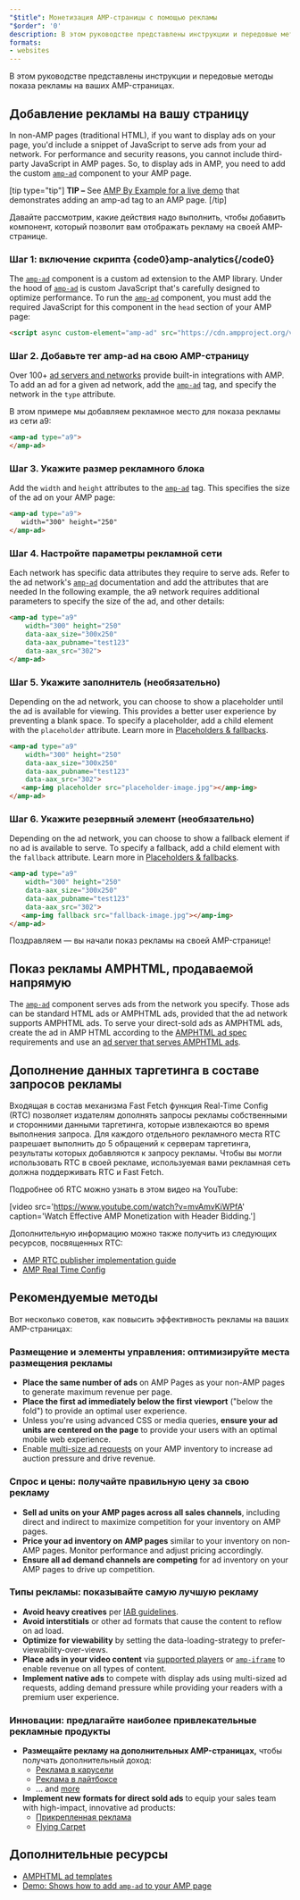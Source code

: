```yaml
---
"$title": Монетизация AMP-страницы с помощью рекламы
"$order": '0'
description: В этом руководстве представлены инструкции и передовые методы показа рекламы на ваших AMP-страницах. Итак, чтобы отображать рекламу в AMP-контексте, вам нужно добавить на свою AMP-страницу...
formats:
- websites
---
```


В этом руководстве представлены инструкции и передовые методы показа рекламы на ваших AMP-страницах.

## Добавление рекламы на вашу страницу

In non-AMP pages (traditional HTML), if you want to display ads on your page, you'd include a snippet of JavaScript to serve ads from your ad network.  For performance and security reasons, you cannot include third-party JavaScript in AMP pages.  So, to display ads in AMP, you need to add the custom [`amp-ad`](../../../../documentation/components/reference/amp-ad.md) component to your AMP page.

[tip type="tip"] **TIP –** See [AMP By Example for a live demo](../../../../documentation/components/reference/amp-ad.md) that demonstrates adding an amp-ad tag to an AMP page. [/tip]

Давайте рассмотрим, какие действия надо выполнить, чтобы добавить компонент, который позволит вам отображать рекламу на своей AMP-странице.

### Шаг 1: включение скрипта {code0}amp-analytics{/code0}

The [`amp-ad`](../../../../documentation/components/reference/amp-ad.md) component is a custom ad extension to the AMP library. Under the hood of [`amp-ad`](../../../../documentation/components/reference/amp-ad.md) is custom JavaScript that's carefully designed to optimize performance. To run the [`amp-ad`](../../../../documentation/components/reference/amp-ad.md) component, you must add the required JavaScript for this component in the `head` section of your AMP page:

```html
<script async custom-element="amp-ad" src="https://cdn.ampproject.org/v0/amp-ad-0.1.js"></script>
```

### Шаг 2. Добавьте тег amp-ad на свою AMP-страницу

Over 100+ [ad servers and networks](ads_vendors.md) provide built-in integrations with AMP.  To add an ad for a given ad network, add the [`amp-ad`](../../../../documentation/components/reference/amp-ad.md) tag, and specify the network in the `type` attribute.

В этом примере мы добавляем рекламное место для показа рекламы из сети a9:

```html
<amp-ad type="a9">
</amp-ad>
```

### Шаг 3. Укажите размер рекламного блока

Add the `width` and `height` attributes to the [`amp-ad`](../../../../documentation/components/reference/amp-ad.md)  tag.  This specifies the size of the ad on your AMP page:

```html
<amp-ad type="a9">
   width="300" height="250"
</amp-ad>
```

### Шаг 4. Настройте параметры рекламной сети

Each network has specific data attributes they require to serve ads.  Refer to the ad network's [`amp-ad`](../../../../documentation/components/reference/amp-ad.md) documentation and add the attributes that are needed In the following example,  the a9 network requires additional parameters to specify the size of the ad, and other details:

```html
<amp-ad type="a9"
    width="300" height="250"
    data-aax_size="300x250"
    data-aax_pubname="test123"
    data-aax_src="302">
</amp-ad>
```

### Шаг 5. Укажите заполнитель (необязательно)

Depending on the ad network, you can choose to show a placeholder until the ad is available for viewing. This provides a better user experience by preventing a blank space.  To specify a placeholder, add a child element with the `placeholder` attribute. Learn more in [Placeholders & fallbacks](../../../../documentation/guides-and-tutorials/develop/style_and_layout/placeholders.md).

```html
<amp-ad type="a9"
    width="300" height="250"
    data-aax_size="300x250"
    data-aax_pubname="test123"
    data-aax_src="302">
   <amp-img placeholder src="placeholder-image.jpg"></amp-img>
</amp-ad>
```

### Шаг 6. Укажите резервный элемент (необязательно)

Depending on the ad network, you can choose to show a fallback element if no ad is available to serve. To specify a fallback, add a child element with the `fallback` attribute. Learn more in [Placeholders & fallbacks](../../../../documentation/guides-and-tutorials/develop/style_and_layout/placeholders.md).

```html
<amp-ad type="a9"
    width="300" height="250"
    data-aax_size="300x250"
    data-aax_pubname="test123"
    data-aax_src="302">
   <amp-img fallback src="fallback-image.jpg"></amp-img>
</amp-ad>
```

Поздравляем — вы начали показ рекламы на своей AMP-странице!

## Показ рекламы AMPHTML, продаваемой напрямую

The [`amp-ad`](../../../../documentation/components/reference/amp-ad.md) component serves ads from the network you specify.  Those ads can be standard HTML ads or AMPHTML ads, provided that the ad network supports AMPHTML ads. To serve your direct-sold ads as AMPHTML ads, create the ad in AMP HTML according to the [AMPHTML ad spec](../../../../documentation/guides-and-tutorials/learn/a4a_spec.md) requirements and use an [ad server that serves AMPHTML ads](https://github.com/ampproject/amphtml/blob/master/ads/google/a4a/docs/a4a-readme.md#publishers).

## Дополнение данных таргетинга в составе запросов рекламы

Входящая в состав механизма Fast Fetch функция Real-Time Config (RTC) позволяет издателям дополнять запросы рекламы собственными и сторонними данными таргетинга, которые извлекаются во время выполнения запроса. Для каждого отдельного рекламного места RTC разрешает выполнить до 5 обращений к серверам таргетинга, результаты которых добавляются к запросу рекламы. Чтобы вы могли использовать RTC в своей рекламе, используемая вами рекламная сеть должна поддерживать RTC и Fast Fetch.

Подробнее об RTC можно узнать в этом видео на YouTube:

[video src='https://www.youtube.com/watch?v=mvAmvKiWPfA' caption='Watch Effective AMP Monetization with Header Bidding.']

Дополнительную информацию можно также получить из следующих ресурсов, посвященных RTC:

- [AMP RTC publisher implementation guide](https://github.com/ampproject/amphtml/blob/master/extensions/amp-a4a/rtc-publisher-implementation-guide.md)
- [AMP Real Time Config](https://github.com/ampproject/amphtml/blob/master/extensions/amp-a4a/rtc-documentation.md)

## Рекомендуемые методы

Вот несколько советов, как повысить эффективность рекламы на ваших AMP-страницах:

### Размещение и элементы управления: оптимизируйте места размещения рекламы

- **Place the same number of ads** on AMP Pages as your non-AMP pages to generate maximum revenue per page.
- **Place the first ad immediately below the first viewport** ("below the fold") to provide an optimal user experience.
- Unless you're using advanced CSS or media queries, **ensure your ad units are centered on the page** to provide your users with an optimal mobile web experience.
- Enable [multi-size ad requests](https://github.com/ampproject/amphtml/blob/master/ads/README.md#support-for-multi-size-ad-requests) on your AMP inventory to increase ad auction pressure and drive revenue.

### Спрос и цены: получайте правильную цену за свою рекламу

- **Sell ad units on your AMP pages across all sales channels**, including direct and indirect to maximize competition for your inventory on AMP pages.
- **Price your ad inventory on AMP pages** similar to your inventory on non-AMP pages. Monitor performance and adjust pricing accordingly.
- **Ensure all ad demand channels are competing** for ad inventory on your AMP pages to drive up competition.

### Типы рекламы: показывайте самую лучшую рекламу

- **Avoid heavy creatives** per [IAB guidelines](http://www.iab.com/wp-content/uploads/2015/11/IAB_Display_Mobile_Creative_Guidelines_HTML5_2015.pdf).
- **Avoid interstitials** or other ad formats that cause the content to reflow on ad load.
- **Optimize for viewability** by setting the data-loading-strategy to prefer-viewability-over-views.
- **Place ads in your video content** via [supported players](../../../../documentation/components/index.html#media) or [`amp-iframe`](../../../../documentation/components/reference/amp-iframe.md) to enable revenue on all types of content.
- **Implement native ads** to compete with display ads using multi-sized ad requests, adding demand pressure while providing your readers with a premium user experience.

### Инновации: предлагайте наиболее привлекательные рекламные продукты

- **Размещайте рекламу на дополнительных AMP-страницах,** чтобы получать дополнительный доход:
    - [Реклама в карусели](../../../../documentation/examples/documentation/Carousel_Ad.html)
    - [Реклама в лайтбоксе](../../../../documentation/examples/documentation/Lightbox_Ad.html)
    - ... and [more](../../../../documentation/examples/index.html)
- **Implement new formats for direct sold ads** to equip your sales team with high-impact, innovative ad products:
    - [Прикрепленная реклама](../../../../documentation/examples/documentation/amp-sticky-ad.html)
    - [Flying Carpet](../../../../documentation/examples/documentation/amp-fx-flying-carpet.html)

## Дополнительные ресурсы

- [AMPHTML ad templates](../../../../documentation/examples/index.html)
- [Demo: Shows how to add `amp-ad` to your AMP page](../../../../documentation/components/reference/amp-ad.md)
